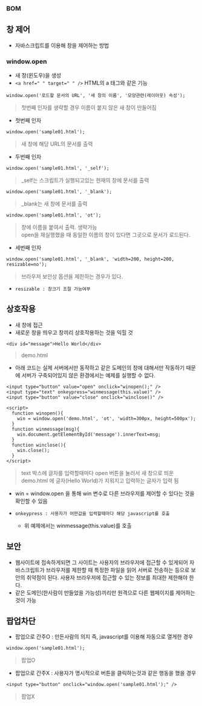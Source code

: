 ### BOM
## 창 제어
- 자바스크립트를 이용해 창을 제어하는 방법 

### window.open
- 새 창(윈도우)을 생성
- `<a href=" " target=" " />` HTML의 a 태그와 같은 기능
```
window.open('로드할 문서의 URL', '새 창의 이름', '모양관련(레이아웃) 속성');
```
> 첫번째 인자를 생략할 경우 이름이 붙지 않은 새 창이 만들어짐

- 첫번째 인자
```
window.open('sample01.html');
```
> 새 창에 해당 URL의 문서를 출력

- 두번째 인자
```
window.open('sample01.html', '_self');
```
> _self는 스크립트가 실행되고있는 현재의 창에 문서를 출력

```
window.open('sample01.html', '_blank');
```
> _blank는 새 창에 문서를 출력

```
window.open('sample01.html', 'ot');
```
> 창에 이름을 붙여서 출력. 생략가능<br/>open을 재실행했을 때 동일한 이름의 창이 있다면 그곳으로 문서가 로드된다.

- 세번째 인자
```
window.open('sample01.html', '_blank', 'width=200, height=200, resizable=no');
```
> 브라우저 보안상 옵션을 제한하는 경우가 있다.

- `resizable : 창크기 조절 가능여부`


## 상호작용
- 새 창에 접근
- 새로운 창을 띄우고 창끼리 상호작용하는 것을 익힐 것
```
<div id="message">Hello World</div>
```
> demo.html
- 아래 코드는 실제 서버에서만 동작하고 같은 도메인의 창에 대해서만 작동하기 때문에 서버가 구축되어있지 않은 환경에서는 예제를 실행할 수 없다.
```
<input type="button" value="open" onclick="winopen();" />
<input type="text" onkeypress="winmessage(this.value)" />
<input type="button" value="close" onclick="winclose()" />

<script>
  function winopen(){
    win = window.open('demo.html', 'ot', 'width=300px, height=500px');
  }
  function winmessage(msg){
    win.document.getElementById('message').innerText=msg;
  }
  function winclose(){
    win.close();
  }
</script>
```
> text 박스에 글자를 입력할때마다 open 버튼을 눌러서 새 창으로 띄운 demo.html 에 글자(Hello World)가 지워지고 입력하는 글자가 입력 됨

- win = window.open 을 통해 win 변수로 다른 브라우저를 제어할 수 있다는 것을 확인할 수 있음

- `onkeypress : 사용자가 어떤값을 입력할때마다 해당 javascript를 호출`
  - 위 예제에서는 winmessage(this.value)를 호출

## 보안
- 웹사이트에 접속하게되면 그 사이트는 사용자의 브라우저에 접근할 수 있게되어 자바스크립트가 브라우저를 제한할 때 특정한 파일을 읽어 서버로 전송하는 등으로 보안의 취약점이 된다. 사용자 브라우저에 접근할 수 있는 정보를 최대한 제한해야 한다.
- 같은 도메인(한사람이 만들었을 가능성)끼리만 원격으로 다른 웹페이지를 제어하는 것이 가능


## 팝업차단
- 팝업으로 간주O : 만든사람의 의지 즉, javascript를 이용해 자동으로 열게한 경우
```
window.open('sample01.html');
```
> 팝업O

- 팝업으로 간주X : 사용자가 명시적으로 버튼을 클릭하는것과 같은 행동을 했을 경우
```
<input type="button" onclick="window.open('sample01.html');" />
```
> 팝업X


